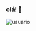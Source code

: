 ### olá! 🤝

![uauario](https://img.shields.io/badge/GitHub-100000?style=for-the-badge&logo=github&logoColor=white)